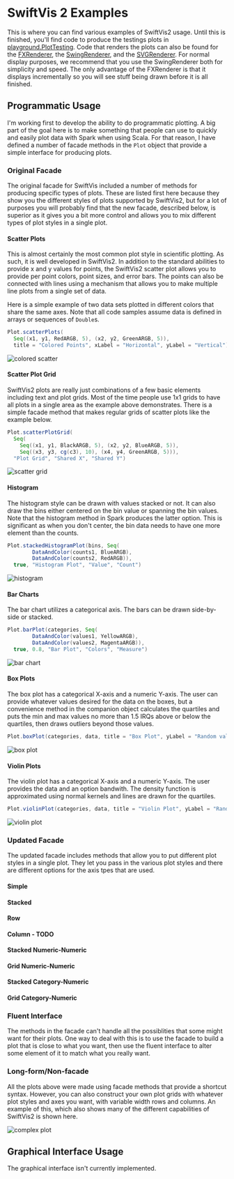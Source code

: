 # SwiftVis 2 Examples

This is where you can find various examples of SwiftVis2 usage. Until this is finished, you'll find code to produce the testings plots
in [playground.PlotTesting](https://github.com/MarkCLewis/SwiftVis2/blob/master/src/main/scala/playground/PlotTesting.scala). Code that renders the plots can also be found for 
the [FXRenderer](https://github.com/MarkCLewis/SwiftVis2/blob/master/src/main/scala/playground/JFXPlotTesting.scala), 
the [SwingRenderer](https://github.com/MarkCLewis/SwiftVis2/blob/master/src/main/scala/playground/SwingPlotTesting.scala), 
and the [SVGRenderer](https://github.com/MarkCLewis/SwiftVis2/blob/master/src/main/scala/playground/SVGPlotTesting.scala).
For normal display purposes, we recommend that you use the SwingRenderer both for simplicity and speed. The only advantage of the FXRenderer is that it displays incrementally so you will see stuff being drawn before it is all finished.

## Programmatic Usage

I'm working first to develop the ability to do programmatic plotting. A big part of the goal here is to make something that people can use to quickly
and easily plot data with Spark when using Scala. For that reason, I have defined a number of facade methods in the `Plot` object that provide a
simple interface for producing plots.

### Original Facade

The original facade for SwiftVis included a number of methods for producing specific types of plots. These are listed first here because they show
you the different styles of plots supported by SwiftVis2, but for a lot of purposes you will probably find that the new facade, described below,
is superior as it gives you a bit more control and allows you to mix different types of plot styles in a single plot.

#### Scatter Plots

This is almost certainly the most common plot style in scientific plotting. As such, it is well developed in SwiftVis2. In addition to the standard
abilities to provide x and y values for points, the SwiftVis2 scatter plot allows you to provide per point colors, point sizes, and error bars.
The points can also be connected with lines using a mechanism that allows you to make multiple line plots from a single set of data.

Here is a simple example of two data sets plotted in different colors that share the same axes. Note that all code samples assume data is defined in arrays or sequences of `Double`s.

```scala
Plot.scatterPlots(
  Seq((x1, y1, RedARGB, 5), (x2, y2, GreenARGB, 5)),
  title = "Colored Points", xLabel = "Horizontal", yLabel = "Vertical")
```

![colored scatter](colordots.png "Colored Scatter Plot")

#### Scatter Plot Grid

SwiftVis2 plots are really just combinations of a few basic elements including text and plot grids. Most of the time people use 1x1 grids to have all
plots in a single area as the example above demonstrates. There is a simple facade method that makes regular grids of scatter plots like the example
below. 

```scala
Plot.scatterPlotGrid(
  Seq(
    Seq((x1, y1, BlackARGB, 5), (x2, y2, BlueARGB, 5)),
    Seq((x3, y3, cg(c3), 10), (x4, y4, GreenARGB, 5))),
  "Plot Grid", "Shared X", "Shared Y")
```

![scatter grid](plotGrid.png "Grid of Scatter Plots")

#### Histogram

The histogram style can be drawn with values stacked or not. It can also draw the bins either centered on the bin value or spanning the bin values.
Note that the histogram method in Spark produces the latter option. This is significant as when you don't center, the bin data needs to have one more
element than the counts.

```scala
Plot.stackedHistogramPlot(bins, Seq(
		DataAndColor(counts1, BlueARGB), 
		DataAndColor(counts2, RedARGB)), 
  true, "Histogram Plot", "Value", "Count")
```

![histogram](histogram.png "Simple Histogram")

#### Bar Charts

The bar chart utilizes a categorical axis. The bars can be drawn side-by-side or stacked.

```scala
Plot.barPlot(categories, Seq(
		DataAndColor(values1, YellowARGB), 
		DataAndColor(values2, MagentaARGB)), 
  true, 0.8, "Bar Plot", "Colors", "Measure")
```

![bar chart](bar.png "Simple Bar Chart")

#### Box Plots

The box plot has a categorical X-axis and a numeric Y-axis. The user can provide whatever values desired for the data on the boxes, but a convenience
method in the companion object calculates the quartiles and puts the min and max values no more than 1.5 IRQs above or below the quartiles, then draws
outliers beyond those values. 

```scala
Plot.boxPlot(categories, data, title = "Box Plot", yLabel = "Random values")
```

![box plot](boxPlot.png "Simple Box Plot")

#### Violin Plots

The violin plot has a categorical X-axis and a numeric Y-axis. The user provides the data and an option bandwith. The density function is approximated
using normal kernels and lines are drawn for the quartiles.

```scala
Plot.violinPlot(categories, data, title = "Violin Plot", yLabel = "Random values")
```

![violin plot](violinPlot.png "Simple Violin Plot")

### Updated Facade

The updated facade includes methods that allow you to put different plot
styles in a single plot. They let you pass in the various plot styles and there
are different options for the axis tpes that are used.

#### Simple

#### Stacked

#### Row

#### Column - TODO

#### Stacked Numeric-Numeric

#### Grid Numeric-Numeric

#### Stacked Category-Numeric

#### Grid Category-Numeric

### Fluent Interface

The methods in the facade can't handle all the possiblities that some might 
want for their plots. One way to deal with this is to use the facade to build 
a plot that is close to what you want, then use the fluent interface to alter 
some element of it to match what you really want.

### Long-form/Non-facade

All the plots above were made using facade methods that provide a shortcut syntax. However, you can also construct your own plot grids with whatever
plot styles and axes you want, with variable width rows and columns. An example of this, which also shows many of the different capabilities of SwiftVis2
is shown here.

![complex plot](complexPlot.png "Complex Plot")

## Graphical Interface Usage

The graphical interface isn't currently implemented.
